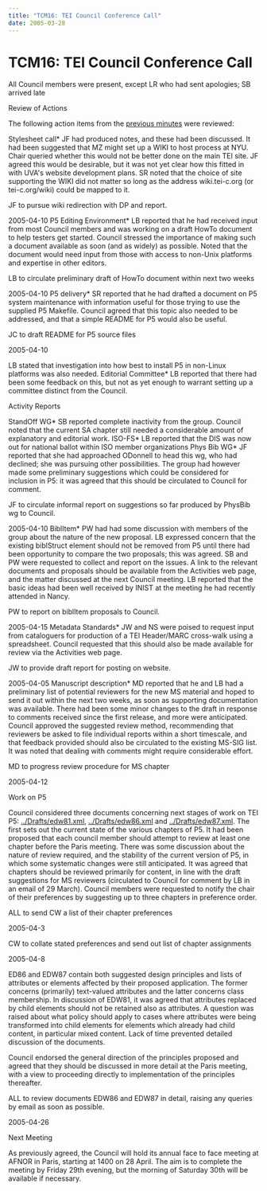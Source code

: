 ```yaml
---
title: "TCM16: TEI Council Conference Call"
date: 2005-03-28
---
```

# TCM16: TEI Council Conference Call





All Council members were present, except LR who had sent
 apologies; SB arrived late





Review of Actions
 
 The following action items from the [previous minutes](/Activities/Council/Meetings/tcm15.xml) were reviewed:
 


Stylesheet call* JF had produced notes,
 and these had been discussed. It had been suggested that MZ
 might set up a WIKI to host process at NYU. Chair queried
 whether this would not be better done on the main TEI site. JF
 agreed this would be desirable, but it was not yet clear
 how this fitted in with UVA's website development plans. SR
 noted that the choice of site supporting the WIKI did not
 matter so long as the address wiki.tei\-c.org (or
 tei\-c.org/wiki) could be mapped to it. 
 
 JF
 to pursue wiki redirection with DP and report.
 
 2005\-04\-10
P5 Editing Environment* LB reported that
 he had received input from most Council members and was
 working on a draft HowTo document to help testers get
 started. Council stressed the importance of making such a
 document available as soon (and as widely) as
 possible. Noted that the document would need input from
 those with access to non\-Unix platforms and expertise in
 other editors.
 
 LB
 to circulate preliminary draft of HowTo document within
 next two weeks
 
 2005\-04\-10
P5 delivery* SR reported that he had
 drafted a document on P5 system maintenance with
 information useful for those trying to use the supplied P5
 Makefile. Council agreed that this topic also needed to be
 addressed, and that a simple README for P5 would also be
 useful. 
 
 JC
 to draft README for P5 source files
 
 2005\-04\-10

 LB stated that investigation into how best to install P5 in
 non\-Linux platforms was also needed.
Editorial Committee* LB reported that there had
 been some feedback on this, but not as yet enough to warrant setting
 up a committee distinct from the Council.




 Activity Reports
 
 StandOff WG* SB reported complete inactivity from
 the group. Council noted that the current SA chapter still needed
 a considerable amount of explanatory and editorial work.
ISO\-FS* LB reported that the DIS was now out for
 national ballot within ISO member organizations
Phys Bib WG* JF reported that she had approached
 ODonnell to head this wg, who had declined; she was pursuing other
 possibilities. The group had however made some preliminary suggestions which
 could be considered for inclusion in P5: it was agreed that this
 should be circulated to Council for comment.
 
 JF
 to circulate informal report on suggestions so far
 produced by PhysBib wg to Council.
 
 2005\-04\-10
BiblItem* PW had had some discussion with members
 of the group about the nature of the new proposal. LB expressed
 concern that the existing 
 biblStruct element should not be
 removed from P5 until there had been opportunity to compare the two
 proposals; this was agreed. SB and PW were requested to collect
 and report on the issues. A link to the relevant documents and
 proposals should be available from the Activities web page, and the
 matter discussed at the next Council meeting. LB reported that the
 basic ideas had been well received by INIST at the meeting he had
 recently attended in Nancy.
 
 PW
 to report on biblItem proposals to Council.
 
 2005\-04\-15
Metadata Standards* JW and NS were poised to request input from cataloguers for
 production of a TEI Header/MARC
 cross\-walk using a spreadsheet. Council requested that this should also be made available
 for
 review via the Activities web page.
 
 JW
 to provide draft report for posting on website.
 
 2005\-04\-05
Manuscript description* MD reported that he and LB had a preliminary list of potential
 reviewers for the new MS material and hoped to send it out within the
 next two weeks, as soon as supporting documentation was
 available. There had been some minor changes to the draft in response
 to comments received since the first release, and more were
 anticipated. Council approved the suggested review method,
 recommending that reviewers be asked to file individual reports within
 a short timescale, and that feedback provided should also be circulated to the
 existing MS\-SIG list. It was noted that dealing with comments might
 require considerable effort.
 
 MD
 to progress review procedure for MS chapter
 
 2005\-04\-12




 Work on P5
 
 Council considered three documents concerning next stages
 of work on TEI P5: [../Drafts/edw81\.xml](../Drafts/edw81.xml), [../Drafts/edw86\.xml](../Drafts/edw86.xml) and [../Drafts/edw87\.xml](../Drafts/edw87.xml). The first sets out the current
 state of the various chapters of P5\. It had been proposed that each council
 member should attempt to review at least one chapter before the
 Paris meeting. There was some discussion about the nature of
 review required, and the stability of the current version of P5,
 in which some systematic changes were still anticipated. It was
 agreed that chapters should be reviewed primarily for content,
 in line with the draft suggestions for MS reviewers (circulated
 to Council for comment by LB in an email of 29 March). Council
 members were requested to notify the chair of their preferences
 by suggesting up to three chapters in preference order. 
 
 ALL
 to send CW a list of their chapter preferences
 
 2005\-04\-3

CW
 to collate stated preferences and send out list of chapter
 assignments
 
 2005\-04\-8




ED86 and EDW87 contain both suggested design principles and
 lists of attributes or elements affected by their proposed
 application. The former concerns (primarily) text\-valued attributes
 and the latter concerns class membership. In discussion of EDW81, it
 was agreed that attributes replaced by child elements should not be
 retained also as attributes. A question was raised about what policy
 should apply to cases where attributes were being transformed into
 child elements for elements which already had child content, in
 particular mixed content. Lack of time prevented detailed discussion
 of the documents. 


 Council endorsed the
 general direction of the principles proposed and agreed that they
 should be discussed in more detail at the Paris meeting, with a view
 to proceeding directly to implementation of the principles thereafter.
 
 ALL
 to review documents EDW86 and EDW87 in detail, raising
 any queries by email as soon as possible.
 
 2005\-04\-26






 Next Meeting
 
 As previously agreed, the Council will hold its annual face to face
 meeting at AFNOR in Paris, starting at 1400 on 28 April. The
 aim is to complete the meeting by Friday 29th evening, but the
 morning of Saturday 30th will be available if necessary. 




